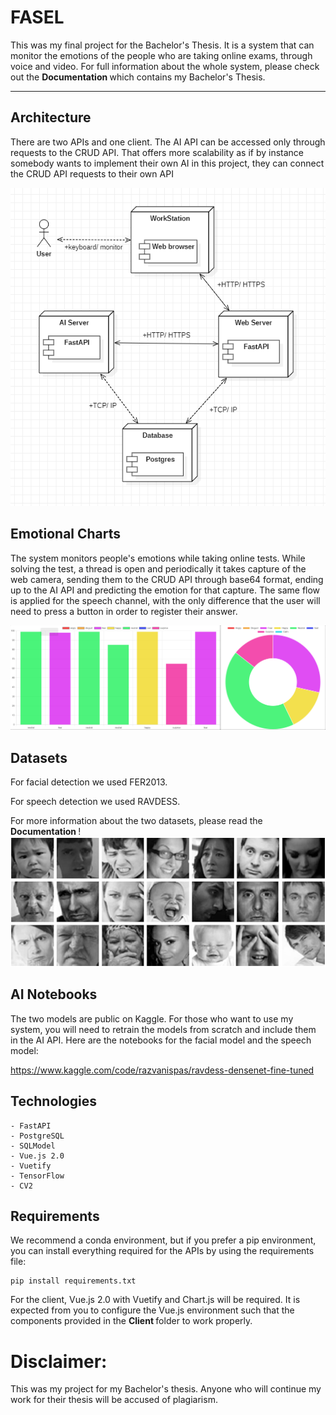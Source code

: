 # FASEL 

This was my final project for the Bachelor's Thesis. It is a system that can monitor the emotions of the people who are taking online exams, through voice and video. For full information about the whole system, please check out the <b> Documentation </b> which contains my Bachelor's Thesis. 

---

## Architecture

There are two APIs and one client. The AI API can be accessed only through requests to the CRUD API. That offers more scalability as if by instance somebody wants to implement their own AI in this project, they can connect the CRUD API requests to their own API

<img src="/images/deployment_diagram.PNG" display="center">

## Emotional Charts

The system monitors people's emotions while taking online tests. While solving the test, a thread is open and periodically it takes capture of the web camera, sending them to the CRUD API through base64 format, ending up to the AI API and predicting the emotion for that capture. The same flow is applied for the speech channel, with the only difference that the user will need to press a button in order to register their answer. 

<img src="/images/emotional_charts_horizonally.png" display="center">

## Datasets
For facial detection we used FER2013. 

For speech detection we used RAVDESS. 

For more information about the two datasets, please read the <b> Documentation </b>!
<img src="/images/fer2013.PNG" display="center">

## AI Notebooks

The two models are public on Kaggle. For those who want to use my system, you will need to retrain the models from scratch and include them in the AI API. Here are the notebooks for the facial model and the speech model: 

https://www.kaggle.com/code/razvanispas/ravdess-densenet-fine-tuned


## Technologies

```
- FastAPI
- PostgreSQL 
- SQLModel
- Vue.js 2.0
- Vuetify 
- TensorFlow
- CV2 
```

## Requirements

We recommend a conda environment, but if you prefer a pip environment, you can install everything required for the APIs by using the requirements file:

```
pip install requirements.txt
```

For the client, Vue.js 2.0 with Vuetify and Chart.js will be required. It is expected from you to configure the Vue.js environment such that the components provided in the <b> Client </b> folder to work properly. 



# Disclaimer:

This was my project for my Bachelor's thesis. Anyone who will continue my work for their thesis will be accused of plagiarism.
